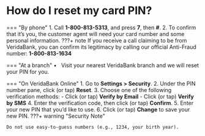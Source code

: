 # How do I reset my card PIN?

=== "By phone"
    1.	Call **1-800-813-5313**, and press **7**, then **#**.
    2.	To confirm that it’s you, the customer agent will need your card number and some personal information.
    ???+ note
        If you receive a call claiming to be from VeridaBank, you can confirm its legitimacy by calling our official Anti-Fraud number: **1-800-813-1634**

=== "At a branch"
    •&nbsp;&nbsp;	Visit your nearest VeridaBank branch and we will reset your PIN for you.

=== "On VeridaBank Online"
    1.	Go to **Settings > Security**.
    2.	Under the PIN number pane, click (or tap) **Reset**.
    3.	Choose one of the following verification methods:
        - Click (or tap) **Verify by Email**
        - Click (or tap) **Verify by SMS**
    4.	Enter the verification code, then click (or tap) **Confirm**.
    5.	Enter your new PIN that you’d like to use.
    6.	Click (or tap) **Change** to save your new PIN.
???+ warning "Security Note"

    Do not use easy-to-guess numbers (e.g., 1234, your birth year).